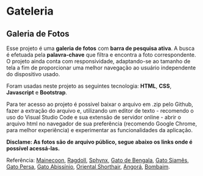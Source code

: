 # Gateleria
## Galeria de Fotos

Esse projeto é uma **galeria de fotos** com **barra de pesquisa ativa**. A busca é efetuada pela **palavra-chave** que filtra e encontra a foto correspondente.
O projeto ainda conta com responsividade, adaptando-se ao tamanho de tela a fim de proporcionar uma melhor navegação ao usuário independente do dispositivo usado.

Foram usadas neste projeto as seguintes tecnologia: **HTML**, **CSS**, **Javascript** e **Bootstrap**. 

Para ter acesso ao projeto é possivel baixar o arquivo em .zip pelo Github, fazer a extração do arquivo e, utilizando um editor de texto - recomendo o uso do Visual Studio Code e sua extensão 
de servidor online - abrir o arquivo html no navegador de sua preferência (recomendo Google Chrome, para melhor experiência) e experimentar as funcionalidades da aplicação.



**Disclame: As fotos são de arquivo público, segue abaixo os links onde é possível acessá-las.**

Referência:
[Mainecoon]("https://www.pexels.com/pt-br/foto/animal-animal-de-estimacao-pet-adoravel-8371164/"),
[Ragdoll](https://www.pexels.com/pt-br/foto/natureza-pets-animais-de-estimacao-animais-domesticos-18850511/"),
[Sphynx]("https://www.pexels.com/pt-br/foto/fotografia-com-foco-seletivo-de-um-gato-esfinge-deitado-na-colcha-991831/"),
[Gato de Bengala]("https://unsplash.com/pt-br/fotografias/gato-marrom-e-preto-deitado-em-tecido-branco-gPKQNLHNCA4"),
[Gato Siamês]("https://pixnio.com/fauna-animals/cats-and-kittens/siamese-cat-portrait-cute-kitten-animal-feline-furniture#"),
[Gato Persa]("https://br.freepik.com/fotos-gratis/composicao-de-animais-de-estimacao-adoravel-com-gato-branco-com-sono_3442162.htm#fromView=keyword&page=1&position=27&uuid=e698bd7b-9da1-42e0-9b10-03c73ef19a8b"),
[Gato Abissínio]("https://pixabay.com/pt/photos/gatinhos-gato-abiss%C3%ADnio-4917770/"),
[Oriental Shorthair]("https://pixabay.com/photos/cat-kitten-cat-baby-curious-408709/"),
[Angorá]("https://www.pexels.com/photo/close-up-photo-of-a-turkish-angora-cat-12100910/"),
[Bombaim]("https://www.freepik.com/free-photo/selective-focus-shot-cute-black-car-with-beautiful-green-eyes_16225781.htm#fromView=search&page=1&position=27&uuid=4cabdcf6-10d2-4603-9767-f1199d362786&new_detail=true").

